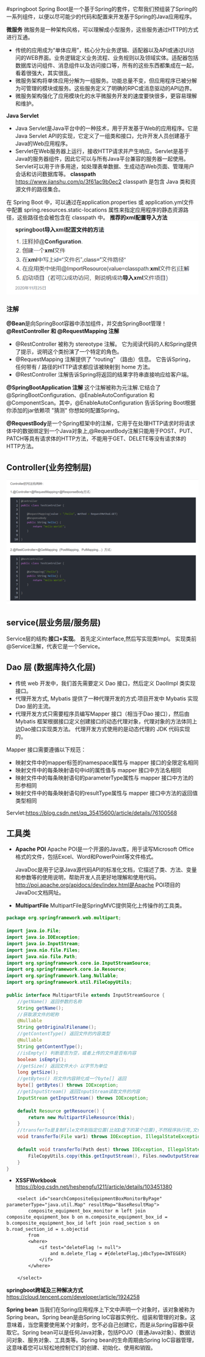 #springboot
Spring Boot是一个基于Spring的套件，它帮我们预组装了Spring的一系列组件，以便以尽可能少的代码和配置来开发基于Spring的Java应用程序。

**微服务**
微服务是一种架构风格，可以理解成小型服务，这些服务通过HTTP的方式进行互通。

- 传统的应用成为“单体应用”，核心分为业务逻辑、适配器以及API或通过UI访问的WEB界面。业务逻辑定义业务流程、业务规则以及领域实体。适配器包括数据库访问组件、消息组件以及访问接口等，所有的这些东西都集成在一起，看着很强大，其实很乱。
- 微服务架构将单体应用分解为一组服务。功能总量不变，但应用程序已被分解为可管理的模块或服务。这些服务定义了明确的RPC或消息驱动的API边界。
- 微服务架构强化了应用模块化的水平微服务开发的速度要快很多，更容易理解和维护。
  
**Java Servlet**

- Java Servlet是Java平台中的一种技术，用于开发基于Web的应用程序。它是Java Servlet API的实现，它定义了一组类和接口，允许开发人员创建基于Java的Web应用程序。
- Servlet在Web服务器上运行，接收HTTP请求并产生响应。Servlet是基于Java的服务器组件，因此它可以与所有Java平台兼容的服务器一起使用。Servlet可以用于许多用途，如处理表单数据、生成动态Web页面、管理用户会话和访问数据库等。
**classpath**
https://www.jianshu.com/p/3f61ac9b0ec2
classpath 是包含 Java 类和资源文件的路径集合。

在 Spring Boot 中，可以通过在application.properties 或 application.yml文件中配置 spring.resources.static-locations 属性来指定应用程序的静态资源路径，这些路径也会被包含在 classpath 中。
**推荐的xml配置导入方法**
![本地图片](/img/importxml.png)
### 注解
**@Bean**是向SpringBoot容器中添加组件，并交由SpringBoot管理！
**@RestController 和 @RequestMapping 注解**

- @RestController 被称为 stereotype 注解。 它为阅读代码的人和Spring提供了提示，说明这个类扮演了一个特定的角色。
-  @RequestMapping 注解提供了 “routing” （路由）信息。 它告诉Spring，任何带有 / 路径的HTTP请求都应该被映射到 home 方法。
-  @RestController 注解告诉Spring将返回的结果字符串直接响应给客户端。

**@SpringBootApplication 注解**
这个注解被称为元注解.它结合了 @SpringBootConfiguration、@EnableAutoConfiguration 和 @ComponentScan。其中，@EnableAutoConfiguration 告诉Spring Boot根据你添加的jar依赖项 "猜测" 你想如何配置Spring。

**@RequestBody**是一个Spring框架中的注解，它用于在处理HTTP请求时将请求体中的数据绑定到一个Java对象上,@RequestBody注解只能用于POST、PUT、PATCH等具有请求体的HTTP方法，不能用于GET、DELETE等没有请求体的HTTP方法。


## Controller(业务控制层)
![本地图片](controller.png)
## service(层业务层/服务层)
Service层的结构:**接口+实现**。
首先定义interface,然后写实现类Impl。 实现类前@Service注解，代表它是一个Service。
## Dao 层 (数据库持久化层)
- 传统 web 开发中，我们首先需要定义 Dao 接口，然后定义 DaoIImpl 类实现接口。
- 代理开发方式, Mybatis 提供了一种代理开发的方式:项目开发中 Mybatis 实现 Dao 层的主流。
- 代理开发方式只需要程序员编写Mapper 接口（相当于Dao 接口），然后由 Mybatis 框架根据接口定义创建接口的动态代理对象，代理对象的方法体同上边Dao接口实现类方法。 代理开发方式使用的是动态代理的 JDK 代码实现的。

Mapper 接口需要遵循以下规范：
- 映射文件中的mapper标签的namespace属性与 mapper 接口的全限定名相同
- 映射文件中的每条映射语句中id的属性值与 mapper 接口中方法名相同
- 映射文件中的每条映射语句的parameterType属性与 mapper 接口中方法的形参相同
- 映射文件中的每条映射语句的resultType属性与 mapper 接口中方法的返回值类型相同

Servlet:https://blog.csdn.net/qq_35415600/article/details/76100568


## 工具类
- **Apache POI**
  Apache POI是一个开源的Java库，用于读写Microsoft Office格式的文件，包括Excel、Word和PowerPoint等文件格式。
  
  JavaDoc是用于记录Java源代码API的标准化文档，它描述了类、方法、变量和参数等的使用说明，帮助开发人员更好地理解和使用代码。
  http://poi.apache.org/apidocs/dev/index.html是Apache POI项目的JavaDoc文档网址。
- **MultipartFile**
MultipartFile是SpringMVC提供简化上传操作的工具类。
```java
package org.springframework.web.multipart;

import java.io.File;
import java.io.IOException;
import java.io.InputStream;
import java.nio.file.Files;
import java.nio.file.Path;
import org.springframework.core.io.InputStreamSource;
import org.springframework.core.io.Resource;
import org.springframework.lang.Nullable;
import org.springframework.util.FileCopyUtils;

public interface MultipartFile extends InputStreamSource {
    //getName() 返回参数的名称
    String getName();
    //获取源文件的昵称
    @Nullable
    String getOriginalFilename();
    //getContentType() 返回文件的内容类型
    @Nullable
    String getContentType();
    //isEmpty() 判断是否为空，或者上传的文件是否有内容
    boolean isEmpty();
    //getSize() 返回文件大小 以字节为单位
    long getSize();
    //getBytes() 将文件内容转化成一个byte[] 返回
    byte[] getBytes() throws IOException;
    //getInputStream() 返回InputStream读取文件的内容
    InputStream getInputStream() throws IOException;

    default Resource getResource() {
        return new MultipartFileResource(this);
    }
    //transferTo是复制file文件到指定位置(比如D盘下的某个位置),不然程序执行完,文件就会消失,程序运行时,临时存储在temp这个文件夹中
    void transferTo(File var1) throws IOException, IllegalStateException;

    default void transferTo(Path dest) throws IOException, IllegalStateException {
        FileCopyUtils.copy(this.getInputStream(), Files.newOutputStream(dest));
    }
}

```
- **XSSFWorkbook**
https://blog.csdn.net/heshengfu1211/article/details/103451380

```
    <select id="searchCompositeEquipmentBoxMonitorByPage" parameterType="java.util.Map" resultMap="BaseResultMap">
        composite_equipment_box_monitor m left join composite_equipment_box b on m.composite_equipment_box_id = b.composite_equipment_box_id left join road_section s on b.road_section_id = s.objectid
        from
        <where>
            <if test="deleteFlag != null">
                and m.delete_flag = #{deleteFlag,jdbcType=INTEGER}
            </if>
        </where>

    </select>
```
**springboot跨域及三种解决方式**
https://cloud.tencent.com/developer/article/1924258

**Spring bean**
当我们在Spring应用程序上下文中声明一个对象时，该对象被称为Spring bean。Spring bean是由Spring IoC容器实例化、组装和管理的对象。这意味着，当您需要使用某个对象时，您不必自己创建它，而是从Spring容器中获取它。Spring bean可以是任何Java对象，包括POJO（普通Java对象）、数据访问对象、服务对象、工具类等。Spring bean的生命周期由Spring IoC容器管理，这意味着您可以轻松地控制它们的创建、初始化、使用和销毁。